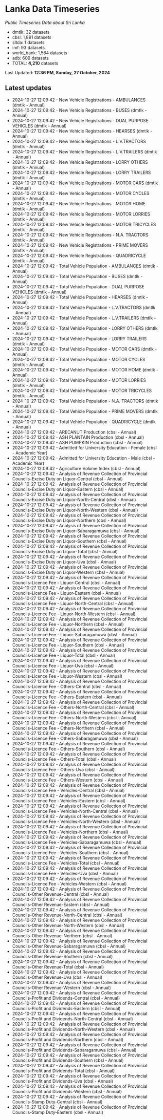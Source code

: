 # Lanka Data Timeseries
*Public Timeseries Data about Sri Lanka*

* dmtlk: 32 datasets
* cbsl: 1,891 datasets
* sltda: 1 datasets
* imf: 93 datasets
* world_bank: 1,584 datasets
* adb: 609 datasets
* TOTAL: **4,210** datasets

Last Updated: **12:36 PM, Sunday, 27 October, 2024**

## Latest updates

* 2024-10-27 12:09:42 - New Vehicle Registrations - AMBULANCES (dmtlk - Annual)
* 2024-10-27 12:09:42 - New Vehicle Registrations - BUSES (dmtlk - Annual)
* 2024-10-27 12:09:42 - New Vehicle Registrations - DUAL PURPOSE VEHICLES (dmtlk - Annual)
* 2024-10-27 12:09:42 - New Vehicle Registrations - HEARSES (dmtlk - Annual)
* 2024-10-27 12:09:42 - New Vehicle Registrations - L.V.TRACTORS (dmtlk - Annual)
* 2024-10-27 12:09:42 - New Vehicle Registrations - L.V.TRAILERS (dmtlk - Annual)
* 2024-10-27 12:09:42 - New Vehicle Registrations - LORRY OTHERS (dmtlk - Annual)
* 2024-10-27 12:09:42 - New Vehicle Registrations - LORRY TRAILERS (dmtlk - Annual)
* 2024-10-27 12:09:42 - New Vehicle Registrations - MOTOR CARS (dmtlk - Annual)
* 2024-10-27 12:09:42 - New Vehicle Registrations - MOTOR CYCLES (dmtlk - Annual)
* 2024-10-27 12:09:42 - New Vehicle Registrations - MOTOR HOME (dmtlk - Annual)
* 2024-10-27 12:09:42 - New Vehicle Registrations - MOTOR LORRIES (dmtlk - Annual)
* 2024-10-27 12:09:42 - New Vehicle Registrations - MOTOR TRICYCLES (dmtlk - Annual)
* 2024-10-27 12:09:42 - New Vehicle Registrations - N.A. TRACTORS (dmtlk - Annual)
* 2024-10-27 12:09:42 - New Vehicle Registrations - PRIME MOVERS (dmtlk - Annual)
* 2024-10-27 12:09:42 - New Vehicle Registrations - QUADRICYCLE (dmtlk - Annual)
* 2024-10-27 12:09:42 - Total Vehicle Population - AMBULANCES (dmtlk - Annual)
* 2024-10-27 12:09:42 - Total Vehicle Population - BUSES (dmtlk - Annual)
* 2024-10-27 12:09:42 - Total Vehicle Population - DUAL PURPOSE VEHICLES (dmtlk - Annual)
* 2024-10-27 12:09:42 - Total Vehicle Population - HEARSES (dmtlk - Annual)
* 2024-10-27 12:09:42 - Total Vehicle Population - L.V.TRACTORS (dmtlk - Annual)
* 2024-10-27 12:09:42 - Total Vehicle Population - L.V.TRAILERS (dmtlk - Annual)
* 2024-10-27 12:09:42 - Total Vehicle Population - LORRY OTHERS (dmtlk - Annual)
* 2024-10-27 12:09:42 - Total Vehicle Population - LORRY TRAILERS (dmtlk - Annual)
* 2024-10-27 12:09:42 - Total Vehicle Population - MOTOR CARS (dmtlk - Annual)
* 2024-10-27 12:09:42 - Total Vehicle Population - MOTOR CYCLES (dmtlk - Annual)
* 2024-10-27 12:09:42 - Total Vehicle Population - MOTOR HOME (dmtlk - Annual)
* 2024-10-27 12:09:42 - Total Vehicle Population - MOTOR LORRIES (dmtlk - Annual)
* 2024-10-27 12:09:42 - Total Vehicle Population - MOTOR TRICYCLES (dmtlk - Annual)
* 2024-10-27 12:09:42 - Total Vehicle Population - N.A. TRACTORS (dmtlk - Annual)
* 2024-10-27 12:09:42 - Total Vehicle Population - PRIME MOVERS (dmtlk - Annual)
* 2024-10-27 12:09:42 - Total Vehicle Population - QUADRICYCLE (dmtlk - Annual)
* 2024-10-27 12:09:42 - ARECANUT Production (cbsl - Annual)
* 2024-10-27 12:09:42 - ASH PLANTAIN Production (cbsl - Annual)
* 2024-10-27 12:09:42 - ASH PUMPKIN Production (cbsl - Annual)
* 2024-10-27 12:09:42 - Admitted for University Education - Female (cbsl - Academic Year)
* 2024-10-27 12:09:42 - Admitted for University Education - Male (cbsl - Academic Year)
* 2024-10-27 12:09:42 - Agriculture Volume Index (cbsl - Annual)
* 2024-10-27 12:09:42 - Analysis of Revenue Collection of Provincial Councils-Excise Duty on Liquor-Central (cbsl - Annual)
* 2024-10-27 12:09:42 - Analysis of Revenue Collection of Provincial Councils-Excise Duty on Liquor-Eastern (cbsl - Annual)
* 2024-10-27 12:09:42 - Analysis of Revenue Collection of Provincial Councils-Excise Duty on Liquor-North-Central (cbsl - Annual)
* 2024-10-27 12:09:42 - Analysis of Revenue Collection of Provincial Councils-Excise Duty on Liquor-North-Western (cbsl - Annual)
* 2024-10-27 12:09:42 - Analysis of Revenue Collection of Provincial Councils-Excise Duty on Liquor-Northern (cbsl - Annual)
* 2024-10-27 12:09:42 - Analysis of Revenue Collection of Provincial Councils-Excise Duty on Liquor-Sabaragamuwa (cbsl - Annual)
* 2024-10-27 12:09:42 - Analysis of Revenue Collection of Provincial Councils-Excise Duty on Liquor-Southern (cbsl - Annual)
* 2024-10-27 12:09:42 - Analysis of Revenue Collection of Provincial Councils-Excise Duty on Liquor-Total (cbsl - Annual)
* 2024-10-27 12:09:42 - Analysis of Revenue Collection of Provincial Councils-Excise Duty on Liquor-Uva (cbsl - Annual)
* 2024-10-27 12:09:42 - Analysis of Revenue Collection of Provincial Councils-Excise Duty on Liquor-Western (cbsl - Annual)
* 2024-10-27 12:09:42 - Analysis of Revenue Collection of Provincial Councils-Licence Fee - Liquor-Central (cbsl - Annual)
* 2024-10-27 12:09:42 - Analysis of Revenue Collection of Provincial Councils-Licence Fee - Liquor-Eastern (cbsl - Annual)
* 2024-10-27 12:09:42 - Analysis of Revenue Collection of Provincial Councils-Licence Fee - Liquor-North-Central (cbsl - Annual)
* 2024-10-27 12:09:42 - Analysis of Revenue Collection of Provincial Councils-Licence Fee - Liquor-North-Western (cbsl - Annual)
* 2024-10-27 12:09:42 - Analysis of Revenue Collection of Provincial Councils-Licence Fee - Liquor-Northern (cbsl - Annual)
* 2024-10-27 12:09:42 - Analysis of Revenue Collection of Provincial Councils-Licence Fee - Liquor-Sabaragamuwa (cbsl - Annual)
* 2024-10-27 12:09:42 - Analysis of Revenue Collection of Provincial Councils-Licence Fee - Liquor-Southern (cbsl - Annual)
* 2024-10-27 12:09:42 - Analysis of Revenue Collection of Provincial Councils-Licence Fee - Liquor-Total (cbsl - Annual)
* 2024-10-27 12:09:42 - Analysis of Revenue Collection of Provincial Councils-Licence Fee - Liquor-Uva (cbsl - Annual)
* 2024-10-27 12:09:42 - Analysis of Revenue Collection of Provincial Councils-Licence Fee - Liquor-Western (cbsl - Annual)
* 2024-10-27 12:09:42 - Analysis of Revenue Collection of Provincial Councils-Licence Fee - Others-Central (cbsl - Annual)
* 2024-10-27 12:09:42 - Analysis of Revenue Collection of Provincial Councils-Licence Fee - Others-Eastern (cbsl - Annual)
* 2024-10-27 12:09:42 - Analysis of Revenue Collection of Provincial Councils-Licence Fee - Others-North-Central (cbsl - Annual)
* 2024-10-27 12:09:42 - Analysis of Revenue Collection of Provincial Councils-Licence Fee - Others-North-Western (cbsl - Annual)
* 2024-10-27 12:09:42 - Analysis of Revenue Collection of Provincial Councils-Licence Fee - Others-Northern (cbsl - Annual)
* 2024-10-27 12:09:42 - Analysis of Revenue Collection of Provincial Councils-Licence Fee - Others-Sabaragamuwa (cbsl - Annual)
* 2024-10-27 12:09:42 - Analysis of Revenue Collection of Provincial Councils-Licence Fee - Others-Southern (cbsl - Annual)
* 2024-10-27 12:09:42 - Analysis of Revenue Collection of Provincial Councils-Licence Fee - Others-Total (cbsl - Annual)
* 2024-10-27 12:09:42 - Analysis of Revenue Collection of Provincial Councils-Licence Fee - Others-Uva (cbsl - Annual)
* 2024-10-27 12:09:42 - Analysis of Revenue Collection of Provincial Councils-Licence Fee - Others-Western (cbsl - Annual)
* 2024-10-27 12:09:42 - Analysis of Revenue Collection of Provincial Councils-Licence Fee - Vehicles-Central (cbsl - Annual)
* 2024-10-27 12:09:42 - Analysis of Revenue Collection of Provincial Councils-Licence Fee - Vehicles-Eastern (cbsl - Annual)
* 2024-10-27 12:09:42 - Analysis of Revenue Collection of Provincial Councils-Licence Fee - Vehicles-North-Central (cbsl - Annual)
* 2024-10-27 12:09:42 - Analysis of Revenue Collection of Provincial Councils-Licence Fee - Vehicles-North-Western (cbsl - Annual)
* 2024-10-27 12:09:42 - Analysis of Revenue Collection of Provincial Councils-Licence Fee - Vehicles-Northern (cbsl - Annual)
* 2024-10-27 12:09:42 - Analysis of Revenue Collection of Provincial Councils-Licence Fee - Vehicles-Sabaragamuwa (cbsl - Annual)
* 2024-10-27 12:09:42 - Analysis of Revenue Collection of Provincial Councils-Licence Fee - Vehicles-Southern (cbsl - Annual)
* 2024-10-27 12:09:42 - Analysis of Revenue Collection of Provincial Councils-Licence Fee - Vehicles-Total (cbsl - Annual)
* 2024-10-27 12:09:42 - Analysis of Revenue Collection of Provincial Councils-Licence Fee - Vehicles-Uva (cbsl - Annual)
* 2024-10-27 12:09:42 - Analysis of Revenue Collection of Provincial Councils-Licence Fee - Vehicles-Western (cbsl - Annual)
* 2024-10-27 12:09:42 - Analysis of Revenue Collection of Provincial Councils-Other Revenue-Central (cbsl - Annual)
* 2024-10-27 12:09:42 - Analysis of Revenue Collection of Provincial Councils-Other Revenue-Eastern (cbsl - Annual)
* 2024-10-27 12:09:42 - Analysis of Revenue Collection of Provincial Councils-Other Revenue-North-Central (cbsl - Annual)
* 2024-10-27 12:09:42 - Analysis of Revenue Collection of Provincial Councils-Other Revenue-North-Western (cbsl - Annual)
* 2024-10-27 12:09:42 - Analysis of Revenue Collection of Provincial Councils-Other Revenue-Northern (cbsl - Annual)
* 2024-10-27 12:09:42 - Analysis of Revenue Collection of Provincial Councils-Other Revenue-Sabaragamuwa (cbsl - Annual)
* 2024-10-27 12:09:42 - Analysis of Revenue Collection of Provincial Councils-Other Revenue-Southern (cbsl - Annual)
* 2024-10-27 12:09:42 - Analysis of Revenue Collection of Provincial Councils-Other Revenue-Total (cbsl - Annual)
* 2024-10-27 12:09:42 - Analysis of Revenue Collection of Provincial Councils-Other Revenue-Uva (cbsl - Annual)
* 2024-10-27 12:09:42 - Analysis of Revenue Collection of Provincial Councils-Other Revenue-Western (cbsl - Annual)
* 2024-10-27 12:09:42 - Analysis of Revenue Collection of Provincial Councils-Profit and Dividends-Central (cbsl - Annual)
* 2024-10-27 12:09:42 - Analysis of Revenue Collection of Provincial Councils-Profit and Dividends-Eastern (cbsl - Annual)
* 2024-10-27 12:09:42 - Analysis of Revenue Collection of Provincial Councils-Profit and Dividends-North-Central (cbsl - Annual)
* 2024-10-27 12:09:42 - Analysis of Revenue Collection of Provincial Councils-Profit and Dividends-North-Western (cbsl - Annual)
* 2024-10-27 12:09:42 - Analysis of Revenue Collection of Provincial Councils-Profit and Dividends-Northern (cbsl - Annual)
* 2024-10-27 12:09:42 - Analysis of Revenue Collection of Provincial Councils-Profit and Dividends-Sabaragamuwa (cbsl - Annual)
* 2024-10-27 12:09:42 - Analysis of Revenue Collection of Provincial Councils-Profit and Dividends-Southern (cbsl - Annual)
* 2024-10-27 12:09:42 - Analysis of Revenue Collection of Provincial Councils-Profit and Dividends-Total (cbsl - Annual)
* 2024-10-27 12:09:42 - Analysis of Revenue Collection of Provincial Councils-Profit and Dividends-Uva (cbsl - Annual)
* 2024-10-27 12:09:42 - Analysis of Revenue Collection of Provincial Councils-Profit and Dividends-Western (cbsl - Annual)
* 2024-10-27 12:09:42 - Analysis of Revenue Collection of Provincial Councils-Stamp Duty-Central (cbsl - Annual)
* 2024-10-27 12:09:42 - Analysis of Revenue Collection of Provincial Councils-Stamp Duty-Eastern (cbsl - Annual)